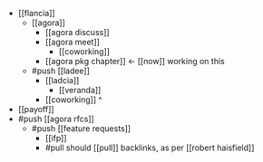 - [[flancia]]
  - [[agora]]
    - [[agora discuss]]
    - [[agora meet]]
      - [[coworking]]
    - [[agora pkg chapter]] <- [[now]] working on this
  - #push [[ladee]]
    - [[ladcia]]
      - [[veranda]]
    - [[coworking]] ^
- [[payoff]]
- #push [[agora rfcs]]
  - #push [[feature requests]]
    - [[ifp]]
    - #pull should [[pull]] backlinks, as per [[robert haisfield]]

